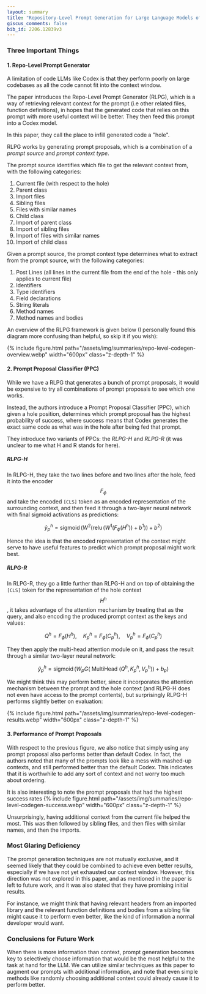 ```yaml
---
layout: summary
title: "Repository-Level Prompt Generation for Large Language Models of Code"
giscus_comments: false
bib_id: 2206.12839v3
---
```


### Three Important Things

#### 1. Repo-Level Prompt Generator
A limitation of code LLMs like Codex is that they perform poorly on
large codebases as all the code cannot fit into the context window.

The paper introduces the Repo-Level Prompt Generator (RLPG), which is a way of
retrieving relevant context for the prompt (i.e other related files, function
definitions), in hopes that the generated code that relies on this
prompt with more useful context will be better. They then feed
this prompt into a Codex model.

In this paper, they call the place to infill generated code a "hole".

RLPG works by generating prompt proposals, which is a combination
of a *prompt source* and *prompt context type*.

The prompt source identifies which file to get the relevant context from,
with the following categories:
1. Current file (with respect to the hole)
2. Parent class
3. Import files
4. Sibling files
5. Files with similar names
6. Child class
7. Import of parent class
8. Import of sibling files
9. Import of files with similar names
10. Import of child class

Given a prompt source, the prompt context type determines what to extract from
the prompt source, with the following categories:
1. Post Lines (all lines in the current file from the end of the hole - this only applies to current file)
2. Identifiers
3. Type identifiers
4. Field declarations
5. String literals
6. Method names
7. Method names and bodies

An overview of the RLPG framework is given below (I personally found this
diagram more confusing than helpful, so skip it if you wish):

{% include figure.html
    path="/assets/img/summaries/repo-level-codegen-overview.webp"
    width="600px"
    class="z-depth-1"
%}

#### 2. Prompt Proposal Classifier (PPC)

While we have a RLPG that generates a bunch of prompt proposals,
it would be expensive to try all combinations of prompt proposals
to see which one works.

Instead, the authors introduce a Prompt Proposal Classifier (PPC), which given a
hole position, determines which prompt proposal has the highest probability of
success, where success means that Codex generates the exact same code as what
was in the hole after being fed that prompt.

They introduce two variants of PPCs: the *RLPG-H* and *RLPG-R* (it was unclear
to me what H and R stands for here).

##### RLPG-H
In RLPG-H, they take the two lines before and two lines after the hole, feed it
into the encoder $$F_\phi$$  and take the encoded `[CLS]` token as an encoded representation of the
surrounding context, and then feed it through a two-layer neural network with
final sigmoid activations as predictions:

$$
\hat{y}_p^h
 =\operatorname{sigmoid}\left(W^2\left(\operatorname{relu}\left(W^1\left(F_\phi\left(H^h\right)\right)+b^1\right)\right)+b^2\right)
$$

Hence the idea is that the encoded representation of the context might serve
to have useful features to predict which prompt proposal might work best.

##### RLPG-R
In RLPG-R, they go a little further than RLPG-H and on top of obtaining
the `[CLS]` token for the representation of the hole context $$H^h$$,
it takes advantage of the attention mechanism by treating that as 
the query, and also encoding
the produced prompt context as the keys and values:

$$
Q^h=F_\phi\left(H^h\right), \quad K_p^h=F_\phi\left(C_p^h\right), \quad V_p^h=F_\phi\left(C_p^h\right)
$$

They then apply the multi-head attention module on it, and pass the result
through a similar two-layer neural network:

$$
\hat{y}_p^h
=\operatorname{sigmoid}\left(W_p G\left(\text { MultiHead }\left(Q^h, K_p^h, V_p^h\right)\right)+b_p\right)
$$

We might think this may perform better, since it incorporates the attention
mechanism between the prompt and the hole context (and RLPG-H does not even have
access to the prompt contents), but surprisingly RLPG-H performs slightly better
on evaluation:

{% include figure.html
    path="/assets/img/summaries/repo-level-codegen-results.webp"
    width="600px"
    class="z-depth-1"
%}


#### 3. Performance of Prompt Proposals

With respect to the previous figure, we also notice that simply using any
prompt proposal also performs better than default Codex.
In fact, the authors noted that many of the prompts look like a mess with
mashed-up contexts, and still performed better than the default Codex.
This indicates that it is worthwhile to add any sort of context and
not worry too much about ordering.

It is also interesting to note the prompt proposals that had the highest success rates
{% include figure.html
    path="/assets/img/summaries/repo-level-codegen-success.webp"
    width="600px"
    class="z-depth-1"
%}

Unsurprisingly, having additional context from the current file helped the most.
This was then followed by sibling files, and then files with similar names,
and then the imports.

### Most Glaring Deficiency

The prompt generation techniques are not mutually exclusive, and it seemed
likely that they could be combined to achieve even better results, especially if
we have not yet exhausted our context window. However, this direction was not
explored in this paper, and as mentioned in the paper is left to future work,
and it was also stated that they have promising initial results.

For instance, we might think that having relevant headers from an imported
library and the relevant function definitions and bodies from a sibling file
might cause it to perform even better, like the kind of information a normal
developer would want.

### Conclusions for Future Work
When there is more information than context, prompt generation becomes key to
selectively choose information that would be the most helpful to the task at
hand for the LLM. We can utilize similar techniques as this paper to augment our
prompts with additional information, and note that even simple methods like
randomly choosing additional context could already cause it to perform better.
